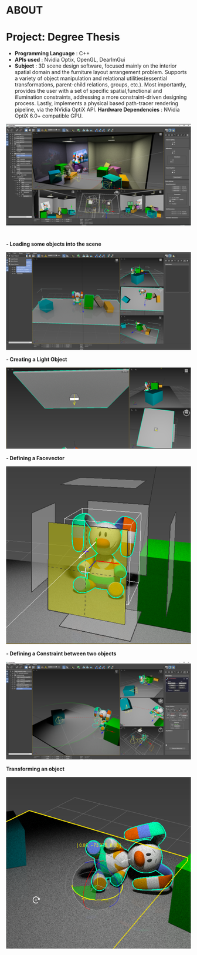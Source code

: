 # ABOUT

# Project: Degree Thesis
- <b>Programming Language</b> : C++
- <b>APIs used</b> : Nvidia Optix, OpenGL, DearImGui
- <b>Subject</b> : 3D scene design software, focused mainly on the interior spatial domain and the furniture layout arrangement problem. Supports a variety of object manipulation and relational utilities(essential transformations, parent-child relations, groups, etc.). Most importantly, provides the user with a set of specific spatial,functional and illumination constraints, addressing a more constraint-driven designing process. Lastly, implements a physical based path-tracer rendering pipeline, via the NVidia OptiX API.
<b>Hardware Dependencies</b> : NVidia OptiX 6.0+ compatible GPU.

![GitHub Logo](README_IMG/degree_project_preview.png)

#

<b>- Loading some objects into the scene </b>

![GitHub Logo](README_IMG/import.png)


<b>- Creating a Light Object </b>

![GitHub Logo](README_IMG/creating_light.png)


<b>- Defining a Facevector </b>

![GitHub Logo](README_IMG/facevector.png)


<b>- Defining a Constraint between two objects </b>

![GitHub Logo](README_IMG/restriction.png)


<b> Transforming an object </b>

![GitHub Logo](README_IMG/trs.png)


